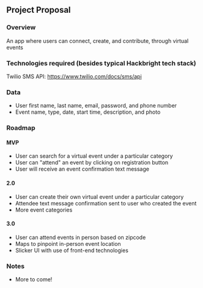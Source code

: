 ## Project Proposal

### Overview

An app where users can connect, create, and contribute, through virtual events

### Technologies required (besides typical Hackbright tech stack)

Twilio SMS API: https://www.twilio.com/docs/sms/api

### Data

- User first name, last name, email, password, and phone number
- Event name, type, date, start time, description, and photo

### Roadmap

#### MVP

- User can search for a virtual event under a particular category
- User can "attend" an event by clicking on registration button
- User will receive an event confirmation text message

#### 2.0

- User can create their own virtual event under a particular category
- Attendee text message confirmation sent to user who created the event
- More event categories

#### 3.0

- User can attend events in person based on zipcode
- Maps to pinpoint in-person event location
- Slicker UI with use of front-end technologies

### Notes

- More to come!